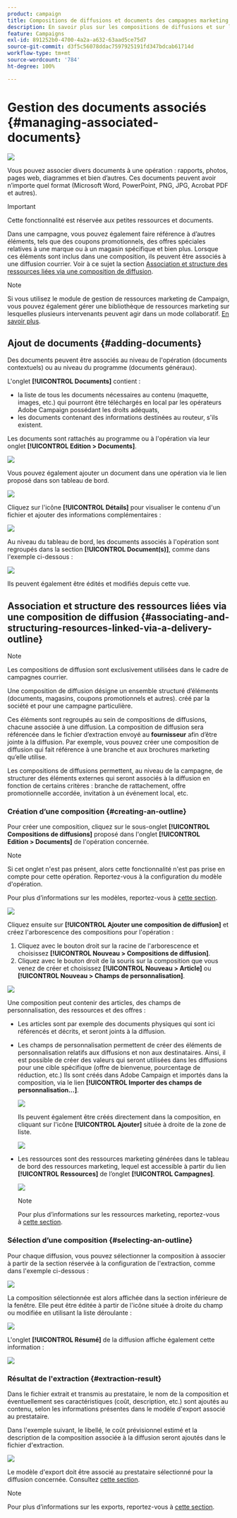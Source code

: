 ```yaml
---
product: campaign
title: Compositions de diffusions et documents des campagnes marketing
description: En savoir plus sur les compositions de diffusions et sur les documents des campagnes marketing
feature: Campaigns
exl-id: 891252b0-4700-4a2a-a632-63aad5ce75d7
source-git-commit: d3f5c56078ddac7597925191fd347bdcab61714d
workflow-type: tm+mt
source-wordcount: '784'
ht-degree: 100%

---
```


# Gestion des documents associés {#managing-associated-documents}

![](../../assets/common.svg)

Vous pouvez associer divers documents à une opération : rapports, photos, pages web, diagrammes et bien d’autres. Ces documents peuvent avoir n’importe quel format (Microsoft Word, PowerPoint, PNG, JPG, Acrobat PDF et autres).

>[!IMPORTANT]
>
>Cette fonctionnalité est réservée aux petites ressources et documents.

Dans une campagne, vous pouvez également faire référence à d’autres éléments, tels que des coupons promotionnels, des offres spéciales relatives à une marque ou à un magasin spécifique et bien plus. Lorsque ces éléments sont inclus dans une composition, ils peuvent être associés à une diffusion courrier. Voir à ce sujet la section [Association et structure des ressources liées via une composition de diffusion](#associating-and-structuring-resources-linked-via-a-delivery-outline).

>[!NOTE]
>
>Si vous utilisez le module de gestion de ressources marketing de Campaign, vous pouvez également gérer une bibliothèque de ressources marketing sur lesquelles plusieurs intervenants peuvent agir dans un mode collaboratif. [En savoir plus](../../mrm/using/managing-marketing-resources.md).

## Ajout de documents {#adding-documents}

Des documents peuvent être associés au niveau de l&#39;opération (documents contextuels) ou au niveau du programme (documents généraux).

L&#39;onglet **[!UICONTROL Documents]** contient :

* la liste de tous les documents nécessaires au contenu (maquette, images, etc.) qui pourront être téléchargés en local par les opérateurs Adobe Campaign possédant les droits adéquats,
* les documents contenant des informations destinées au routeur, s&#39;ils existent.

Les documents sont rattachés au programme ou à l&#39;opération via leur onglet **[!UICONTROL Edition > Documents]**.

![](assets/s_ncs_user_op_add_document.png)

Vous pouvez également ajouter un document dans une opération via le lien proposé dans son tableau de bord.

![](assets/add_a_document_in_op.png)

Cliquez sur l&#39;icône **[!UICONTROL Détails]** pour visualiser le contenu d&#39;un fichier et ajouter des informations complémentaires :

![](assets/s_ncs_user_op_add_document_details.png)

Au niveau du tableau de bord, les documents associés à l&#39;opération sont regroupés dans la section **[!UICONTROL Document(s)]**, comme dans l&#39;exemple ci-dessous :

![](assets/s_ncs_user_op_edit_document.png)

Ils peuvent également être édités et modifiés depuis cette vue.

## Association et structure des ressources liées via une composition de diffusion {#associating-and-structuring-resources-linked-via-a-delivery-outline}

>[!NOTE]
>
>Les compositions de diffusion sont exclusivement utilisées dans le cadre de campagnes courrier.

Une composition de diffusion désigne un ensemble structuré d’éléments (documents, magasins, coupons promotionnels et autres). créé par la société et pour une campagne particulière.

Ces éléments sont regroupés au sein de compositions de diffusions, chacune associée à une diffusion. La composition de diffusion sera référencée dans le fichier d’extraction envoyé au **fournisseur** afin d’être jointe à la diffusion. Par exemple, vous pouvez créer une composition de diffusion qui fait référence à une branche et aux brochures marketing qu’elle utilise.

Les compositions de diffusions permettent, au niveau de la campagne, de structurer des éléments externes qui seront associés à la diffusion en fonction de certains critères : branche de rattachement, offre promotionnelle accordée, invitation à un événement local, etc.

### Création d’une composition {#creating-an-outline}

Pour créer une composition, cliquez sur le sous-onglet **[!UICONTROL Compositions de diffusions]** proposé dans l&#39;onglet **[!UICONTROL Edition > Documents]** de l&#39;opération concernée.

>[!NOTE]
>
>Si cet onglet n&#39;est pas présent, alors cette fonctionnalité n&#39;est pas prise en compte pour cette opération. Reportez-vous à la configuration du modèle d&#39;opération.
>   
>Pour plus d’informations sur les modèles, reportez-vous à [cette section](../../campaign/using/marketing-campaign-templates.md#campaign-templates).

![](assets/s_ncs_user_op_composition_link.png)

Cliquez ensuite sur **[!UICONTROL Ajouter une composition de diffusion]** et créez l&#39;arborescence des compositions pour l&#39;opération :

1. Cliquez avec le bouton droit sur la racine de l&#39;arborescence et choisissez **[!UICONTROL Nouveau > Compositions de diffusion]**.
1. Cliquez avec le bouton droit de la souris sur la composition que vous venez de créer et choisissez **[!UICONTROL Nouveau > Article]** ou **[!UICONTROL Nouveau > Champs de personnalisation]**.

![](assets/s_ncs_user_op_add_composition.png)

Une composition peut contenir des articles, des champs de personnalisation, des ressources et des offres :

* Les articles sont par exemple des documents physiques qui sont ici référencés et décrits, et seront joints à la diffusion.
* Les champs de personnalisation permettent de créer des éléments de personnalisation relatifs aux diffusions et non aux destinataires. Ainsi, il est possible de créer des valeurs qui seront utilisées dans les diffusions pour une cible spécifique (offre de bienvenue, pourcentage de réduction, etc.) Ils sont créés dans Adobe Campaign et importés dans la composition, via le lien **[!UICONTROL Importer des champs de personnalisation...]**.

   ![](assets/s_ncs_user_op_add_composition_field.png)

   Ils peuvent également être créés directement dans la composition, en cliquant sur l&#39;icône **[!UICONTROL Ajouter]** située à droite de la zone de liste.

   ![](assets/s_ncs_user_op_add_composition_field_button.png)

* Les ressources sont des ressources marketing générées dans le tableau de bord des ressources marketing, lequel est accessible à partir du lien **[!UICONTROL Ressources]** de l’onglet **[!UICONTROL Campagnes]**.

   ![](assets/s_ncs_user_mkg_resource_ovv.png)

   >[!NOTE]
   >
   >Pour plus d’informations sur les ressources marketing, reportez-vous à [cette section](../../mrm/using/managing-marketing-resources.md).

### Sélection d’une composition {#selecting-an-outline}

Pour chaque diffusion, vous pouvez sélectionner la composition à associer à partir de la section réservée à la configuration de l&#39;extraction, comme dans l&#39;exemple ci-dessous :

![](assets/s_ncs_user_op_select_composition.png)

La composition sélectionnée est alors affichée dans la section inférieure de la fenêtre. Elle peut être éditée à partir de l&#39;icône située à droite du champ ou modifiée en utilisant la liste déroulante :

![](assets/s_ncs_user_op_select_composition_b.png)

L&#39;onglet **[!UICONTROL Résumé]** de la diffusion affiche également cette information :

![](assets/s_ncs_user_op_select_composition_c.png)

### Résultat de l&#39;extraction {#extraction-result}

Dans le fichier extrait et transmis au prestataire, le nom de la composition et éventuellement ses caractéristiques (coût, description, etc.) sont ajoutés au contenu, selon les informations présentes dans le modèle d&#39;export associé au prestataire.

Dans l&#39;exemple suivant, le libellé, le coût prévisionnel estimé et la description de la composition associée à la diffusion seront ajoutés dans le fichier d&#39;extraction.

![](assets/s_ncs_user_op_composition_in_export_template.png)

Le modèle d&#39;export doit être associé au prestataire sélectionné pour la diffusion concernée. Consultez [cette section](../../campaign/using/providers--stocks-and-budgets.md#creating-service-providers-and-their-cost-structures).

>[!NOTE]
>
>Pour plus d’informations sur les exports, reportez-vous à [cette section](../../platform/using/get-started-data-import-export.md).
